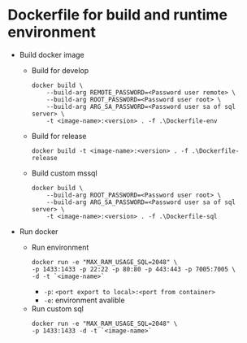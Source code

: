 # Dockerfile for build and runtime environment

- Build docker image
    - Build for develop
        ```
        docker build \
            --build-arg REMOTE_PASSWORD=<Password user remote> \
            --build-arg ROOT_PASSWORD=<Password user root> \
            --build-arg ARG_SA_PASSWORD=<Password user sa of sql server> \
            -t <image-name>:<version> . -f .\Dockerfile-env
        ```
    - Build for release
        ```
        docker build -t <image-name>:<version> . -f .\Dockerfile-release
        ```
    - Build custom mssql
        ```
        docker build \
            --build-arg ROOT_PASSWORD=<Password user root> \
            --build-arg ARG_SA_PASSWORD=<Password user sa of sql server> \
            -t <image-name>:<version> . -f .\Dockerfile-sql
        ```

- Run docker
    - Run environment
        ```
        docker run -e "MAX_RAM_USAGE_SQL=2048" \
        -p 1433:1433 -p 22:22 -p 80:80 -p 443:443 -p 7005:7005 \
        -d -t `<image-name>`
        ```
        - `-p`: `<port export to local>:<port from container>`
        - `-e`: environment avalible 
    - Run custom sql
        ```
        docker run -e "MAX_RAM_USAGE_SQL=2048" \
        -p 1433:1433 -d -t `<image-name>`
        ```